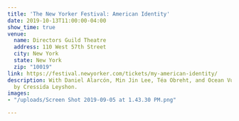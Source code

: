 ```yaml
---
title: 'The New Yorker Festival: American Identity'
date: 2019-10-13T11:00:00-04:00
show_time: true
venue:
  name: Directors Guild Theatre
  address: 110 West 57th Street
  city: New York
  state: New York
  zip: "10019"
link: https://festival.newyorker.com/tickets/my-american-identity/
description: With Daniel Alarcón, Min Jin Lee, Téa Obreht, and Ocean Vuong. Moderated
  by Cressida Leyshon.
images:
- "/uploads/Screen Shot 2019-09-05 at 1.43.30 PM.png"

---
```

